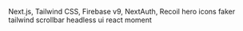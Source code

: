 Next.js, Tailwind CSS, Firebase v9, NextAuth, Recoil
hero icons
faker
tailwind scrollbar
headless ui
react moment
